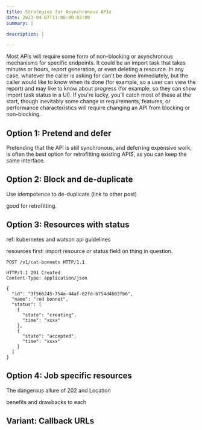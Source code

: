 ```yaml
---
title: Strategies for Asynchronous APIs
date: 2021-04-07T11:06:00-03:00
summary: |

description: |

---
```


Most APIs will require some form of non-blocking or asynchronous mechanisms for specific endpoints. It could be an
import task that takes minutes or hours, report generation, or even deleting a resource. In any case, whatever the caller
is asking for can't be done immediately, but the caller would like to know when its done (for example, so a user can view
the report) and may like to know about progress (for example, so they can show import task status in a UI). If you're lucky,
you'll catch most of these at the start, though inevitably some change in requirements, features, or performance
characteristics will require changing an API from blocking or non-blocking.

## Option 1: Pretend and defer

Pretending that the API is still synchronous, and deferring expensive work, is often the best option for retrofitting
existing APIS, as you can keep the same interface.

## Option 2: Block and de-duplicate

Use idempotence to de-duplicate (link to other post)

good for retrofitting.

## Option 3: Resources with status

ref: kubernetes and watson api guidelines

resources first: import resource
*or* status field on thing in question.

```http
POST /v1/cat-bonnets HTTP/1.1

HTTP/1.1 201 Created
Content-Type: application/json

{
  "id": "3f566245-754a-44af-82fd-b754d4b03fb6",
  "name": "red bonnet",
  "status": [
    {
      "state": "creating",
      "time": "xxxx"
    },
    {
      "state": "accepted",
      "time": "xxxx"
    }
  ]
}
```

## Option 4: Job specific resources

The dangerous allure of 202 and Location

benefits and drawbacks to each

## Variant: Callback URLs
